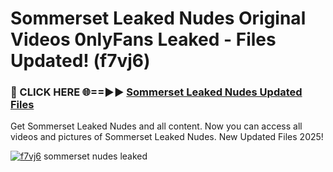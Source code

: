 # Sommerset Leaked Nudes Original Videos 0nlyFans Leaked - Files Updated! (f7vj6)

<h3>🔴 CLICK HERE 🌐==►► <a href="https://tinyurl.com/yc6ubb5a" rel="nofollow">Sommerset Leaked Nudes Updated Files</a></h3>

Get Sommerset Leaked Nudes and all content. Now you can access all videos and pictures of Sommerset Leaked Nudes. New Updated Files 2025!

[![f7vj6](https://i.imgur.com/7eu0CRL.gif)](https://tinyurl.com/yc6ubb5a)
sommerset nudes leaked